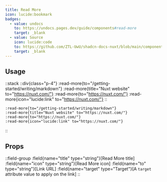 ```yaml
---
title: Read More
icon: lucide:bookmark
badges:
  - value: undocs
    to: https://undocs.pages.dev/guide/components#read-more
    target: _blank
  - value: Source
    icon: lucide:code
    to: https://github.com/ZTL-UwU/shadcn-docs-nuxt/blob/main/components/content/ReadMore.vue
    target: _blank
---
```


## Usage

::stack
  ::div{class="p-4"}
    :read-more{to="/getting-started/writing/markdown"}
    :read-more{title="Nuxt website" to="https://nuxt.com/"}
    :read-more{to="https://nuxt.com/"}
    :read-more{icon="lucide:link" to="https://nuxt.com/"}
  ::

  ```mdc
  :read-more{to="/getting-started/writing/markdown"}
  :read-more{title="Nuxt website" to="https://nuxt.com/"}
  :read-more{to="https://nuxt.com/"}
  :read-more{icon="lucide:link" to="https://nuxt.com/"}
  ```
::

## Props

::field-group
  :field{name="title" type="string"}[Read More title]
  :field{name="icon" type="string"}[Read More icon]
  :field{name="to" type="string"}[Link URL]
  :field{name="target" type="Target"}[A `target` attribute value to apply on the link]
::
